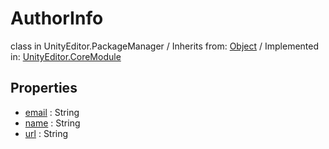 # AuthorInfo
class in UnityEditor.PackageManager
 / Inherits from: <a href="https://docs.unity3d.com/6000.1/Documentation/ScriptReference/Object.html">Object</a> / Implemented in: <a href="https://docs.unity3d.com/6000.1/Documentation/ScriptReference/UnityEditor.CoreModule.html">UnityEditor.CoreModule</a>

## Properties
- <a href="https://docs.unity3d.com/6000.1/Documentation/ScriptReference/AuthorInfo-email.html">email</a> : String
- <a href="https://docs.unity3d.com/6000.1/Documentation/ScriptReference/AuthorInfo-name.html">name</a> : String
- <a href="https://docs.unity3d.com/6000.1/Documentation/ScriptReference/AuthorInfo-url.html">url</a> : String

